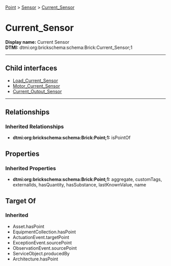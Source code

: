 [Point](../../Point.md) > [Sensor](../Sensor.md) > [Current_Sensor](.)
# Current_Sensor

**Display name:** Current Sensor<br />
**DTMI:** dtmi:org:brickschema:schema:Brick:Current_Sensor;1

---


## Child interfaces
* [Load_Current_Sensor](Load_Current_Sensor.md)
* [Motor_Current_Sensor](Motor_Current_Sensor.md)
* [Current_Output_Sensor](Current_Output_Sensor/Current_Output_Sensor.md)

---
## Relationships
### Inherited Relationships
* **dtmi:org:brickschema:schema:Brick:Point;1:** isPointOf
## Properties
### Inherited Properties
* **dtmi:org:brickschema:schema:Brick:Point;1:** aggregate, customTags, externalIds, hasQuantity, hasSubstance, lastKnownValue, name
## Target Of
### Inherited
* Asset.hasPoint
* EquipmentCollection.hasPoint
* ActuationEvent.targetPoint
* ExceptionEvent.sourcePoint
* ObservationEvent.sourcePoint
* ServiceObject.producedBy
* Architecture.hasPoint

